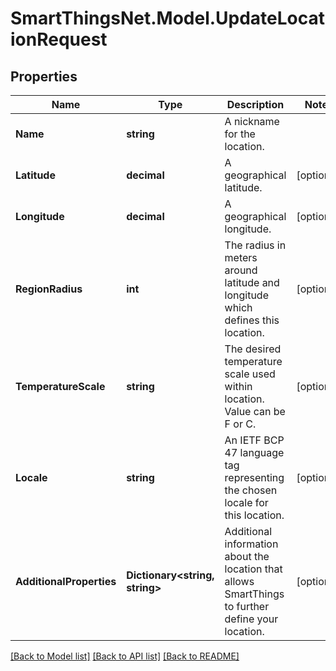 # SmartThingsNet.Model.UpdateLocationRequest
## Properties

Name | Type | Description | Notes
------------ | ------------- | ------------- | -------------
**Name** | **string** | A nickname for the location. | 
**Latitude** | **decimal** | A geographical latitude. | [optional] 
**Longitude** | **decimal** | A geographical longitude. | [optional] 
**RegionRadius** | **int** | The radius in meters around latitude and longitude which defines this location. | [optional] 
**TemperatureScale** | **string** | The desired temperature scale used within location. Value can be F or C. | [optional] 
**Locale** | **string** | An IETF BCP 47 language tag representing the chosen locale for this location. | [optional] 
**AdditionalProperties** | **Dictionary&lt;string, string&gt;** | Additional information about the location that allows SmartThings to further define your location. | [optional] 

[[Back to Model list]](../README.md#documentation-for-models) [[Back to API list]](../README.md#documentation-for-api-endpoints) [[Back to README]](../README.md)

